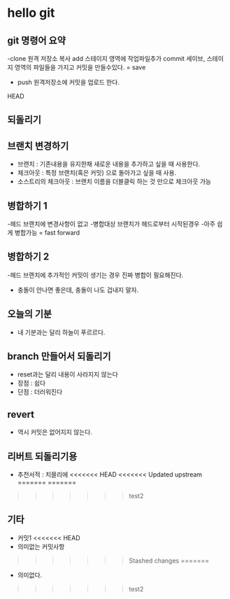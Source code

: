 # hello git

## git 명령어 요약

-clone 원격 저장소 복사
add 스테이지 영역에 작업파일추가
commit 세이브, 스테이지 영역의 파일들을 가지고 커밋을 만들수있다. = save
- push 원격저장소에 커밋을 업로드 한다.

 HEAD
## 되돌리기

## 브랜치 변경하기

- 브랜치 : 기존내용을 유지한채 새로운 내용을 추가하고 싶을 때 사용한다.
- 체크아웃 : 특정 브랜치(혹은 커밋) 으로 돌아가고 싶을 때 사용.
- 소스트리의 체크아웃 : 브랜치 이름을 더블클릭 하는 것 만으로 체크아웃 가능


## 병합하기 1

-헤드 브랜치에 변경사항이 없고
-병합대상 브랜치가 헤드로부터 시작된경우
-아주 쉽게 병합가능 = fast forward

## 병합하기 2
-헤드 브랜치에 추가적인 커밋이 생기는 경우 진짜 병합이 필요해진다.
- 충돌이 안나면 좋은데, 충돌이 나도 겁내지 말자.

## 오늘의 기분

- 내 기분과는 달리 하늘이 푸르르다.

## branch 만들어서 되돌리기

- reset과는 달리 내용이 사라지지 않는다
- 장점 : 쉽다
- 단점 : 더러워진다

## revert 
- 역시 커밋은 없어지지 않는다.

## 리버트 되돌리기용

- 추천서적 : 치믈리에
<<<<<<< HEAD
<<<<<<< Updated upstream
=======
=======
>>>>>>> test2

## 기타

- 커밋1
<<<<<<< HEAD
- 의미없는 커밋사항
>>>>>>> Stashed changes
=======
- 의미없다.
>>>>>>> test2
